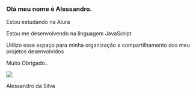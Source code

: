 ### Olá meu nome é Alessandro.

Estou estudando na Alura

Estou me desenvolvendo na linguagem JavaScript

Utilizo esse espaço para minha organização e compartilhamento dos meu projetos desenvolvidos

Muito Obrigado..

![](https://media.tenor.com/JHZ2lRncXKIAAAAM/alan-a-dale-robin-hood.gif)

Alessandro da Silva

